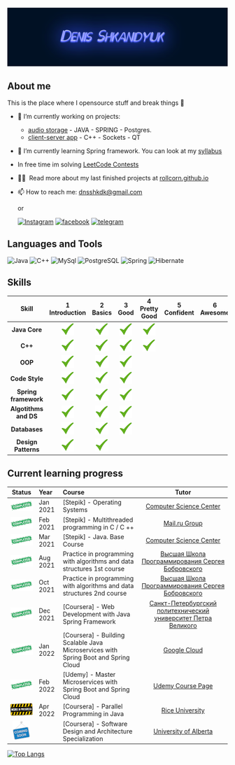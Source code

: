 <!--
**Rollcorn/Rollcorn** is a ✨ _special_ ✨ repository because its `README.md` (this file) appears on your GitHub profile.


- ⚡ Fun fact: ...
-->

![Header](https://github.com/Rollcorn/Rollcorn/blob/main/assets/scene.png)

## About me

This is the place where I opensource stuff and break things :rofl:

- 🔭 I’m currently working on projects:
  * [audio storage](https://github.com/Rollcorn/spring-project) - JAVA - SPRING - Postgres.
  * [client-server app](https://github.com/Rollcorn/ServerClientApp) - C++ - Sockets - QT
- 🌱 I’m currently learning Spring framework. You can look at my [syllabus](https://docs.google.com/spreadsheets/d/11FlKZ0HRSQCDVSGVtglLY5rEkbltWyGg5sHI2Axvxrc/edit#gid=0)
- In free time im solving [LeetCode Contests](https://github.com/Rollcorn/Contests/tree/main/LeetCode)
- 👨‍💻 &nbsp;Read more about my last finished projects at [rollcorn.github.io](https://rollcorn.github.io./)
- 📫 How to reach me: dnsshkdk@gmail.com

  or

  [![Instagram](https://img.shields.io/badge/-Instagram-090909?style=for-the-badge&logo=Instagram&logoColor=ff9129)](https://www.instagram.com/d_shkdk/)
  [![facebook](https://img.shields.io/badge/-facebook-090909?style=for-the-badge&logo=facebook&logoColor=36a8ff)](https://www.facebook.com/dshkndk)
  [![telegram](https://img.shields.io/badge/-telegram-090909?style=for-the-badge&logo=Telegram&logoColor=white)](https://t.me/d_shkndk)

## Languages and Tools

![Java](https://img.shields.io/badge/-Java-090909?style=for-the-badge&logo=Java&logoColor=ff9129)
![C++](https://img.shields.io/badge/-C++-090909?style=for-the-badge&logo=C%2b%2b&logoColor=36a8ff)
![MySql](https://img.shields.io/badge/-MySQL-090909?style=for-the-badge&logo=mysql&logoColor=white)
![PostgreSQL](https://img.shields.io/badge/-PostgreSQL-090909?style=for-the-badge&logo=PostgreSQL&logoColor=white)
![Spring](https://img.shields.io/badge/-Spring-090909?style=for-the-badge&logo=Spring&logoColor=36ff70)
![Hibernate](https://img.shields.io/badge/-Hibernate-090909?style=for-the-badge&logo=Hibernate&logoColor=ffca89)

## Skills

[done]: https://github.com/Rollcorn/Rollcorn/blob/main/assets/lildone.png "Done"

|        Skill         | 1<br>Introduction |  2<br>Basics  |   3<br>Good   | 4<br>Pretty Good | 5<br>Confident | 6<br>Awesome |
| :------------------: | :---------------: | :-----------: | :-----------: | :--------------: | :------------: | :----------: |
|    **Java Core**     |   ![done][done]   | ![done][done] | ![done][done] |  ![done][done]   |                |              |
|       **C++**        |   ![done][done]   | ![done][done] | ![done][done] |  ![done][done]   |                |              |
| **OOP**              |   ![done][done]   | ![done][done] | ![done][done] |                  |                |              |
| **Code Style**       |   ![done][done]   | ![done][done] | ![done][done] |                  |                |              |
| **Spring framework** |   ![done][done]   | ![done][done] | ![done][done] |                  |                |              |
| **Algotithms and DS**|  ![done][done]    | ![done][done] | ![done][done] |                  |                |              |
| **Databases**        |   ![done][done]   | ![done][done] | ![done][done] |                  |                |              |
| **Design Patterns** |   ![done][done]    | ![done][done] |               |                  |                |              |

## Current learning progress

[completed]: https://github.com/Rollcorn/Rollcorn/blob/main/assets/lcompleted.png "Completed"
[in progress]: https://github.com/Rollcorn/Rollcorn/blob/main/assets/lilinprogress.png "In Progress"
[soon]: https://github.com/Rollcorn/Rollcorn/blob/main/assets/lcomingsoon.png "Soon"

|           Status            | Year     | Course                                                                              |                                                                          Tutor                                                                           |
| :-------------------------: | :------- | :---------------------------------------------------------------------------------- | :------------------------------------------------------------------------------------------------------------------------------------------------------: |
| ![Completed][completed]   | Jan 2021 | [Stepik] - Operating Systems | [Сomputer Science Center](https://stepik.org/course/1780/info)|
| ![Completed][completed]   | Feb 2021 | [Stepik] - Multithreaded programming in C / C ++| [Mail.ru Group](https://stepik.org/course/149/info) |
| ![Completed][completed]   | Mar 2021 | [Stepik] - Java. Base Course|[Сomputer Science Center](https://stepik.org/course/187/info) |
| ![Completed][completed]   | Aug 2021 | Practice in programming with algorithms and data structures 1st course  | [Высшая Школа Программирования Сергея Бобровского](https://vk.com/lambda_brain)                                    |
| ![Completed][completed]   | Oct 2021 | Practice in programming with algorithms and data structures 2nd course  | [Высшая Школа Программирования Сергея Бобровского](https://vk.com/lambda_brain)                                    |
| ![Completed][completed]   | Dec 2021 | [Coursera] - Web Development with Java Spring Framework                 | [Санкт-Петербургский политехнический университет Петра Великого](https://www.coursera.org/learn/web-development-with-java-spring-framework/home/welcome) |
| ![Completed][completed] | Jan 2022 | [Coursera] - Building Scalable Java Microservices with Spring Boot and Spring Cloud | [Google Cloud](https://www.coursera.org/learn/google-cloud-java-spring/home/welcome)                                   |
| ![Completed][completed] | Feb 2022 | [Udemy] - Master Microservices with Spring Boot and Spring Cloud | [Udemy Course Page](https://www.udemy.com/course/microservices-with-spring-boot-and-spring-cloud/)   
| ![In Progress][in progress] | Apr 2022 | [Coursera] - Parallel Programming in Java                               | [Rice University](https://www.coursera.org/learn/parallel-programming-in-java/home/welcome)                                |
| ![Soon][soon]        |          | [Coursera] - Software Design and Architecture Specialization            | [University of Alberta](https://www.coursera.org/specializations/software-design-architecture)                              |

[//]: # "Reference links to courses"

[![Top Langs](https://github-readme-stats.vercel.app/api/top-langs/?username=rollcorn)](https://github.com/anuraghazra/github-readme-stats)
